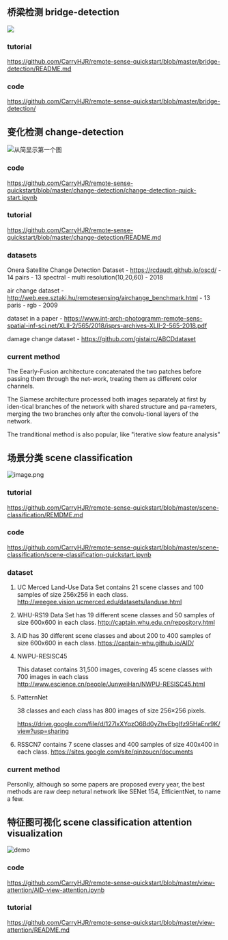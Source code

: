 ## 桥梁检测 bridge-detection

![](https://upload-images.jianshu.io/upload_images/23853026-e39143801dc46f7c.png?imageMogr2/auto-orient/strip%7CimageView2/2/w/1240)

### tutorial
https://github.com/CarryHJR/remote-sense-quickstart/blob/master/bridge-detection/README.md
### code
https://github.com/CarryHJR/remote-sense-quickstart/blob/master/bridge-detection/
## 变化检测 change-detection
![从简显示第一个图](https://upload-images.jianshu.io/upload_images/141140-02e559e22adf7aaa.png?imageMogr2/auto-orient/strip%7CimageView2/2/w/1240)

### code
https://github.com/CarryHJR/remote-sense-quickstart/blob/master/change-detection/change-detection-quick-start.ipynb
### tutorial
https://github.com/CarryHJR/remote-sense-quickstart/blob/master/change-detection/README.md
### datasets

Onera Satellite Change Detection Dataset - https://rcdaudt.github.io/oscd/ - 14 pairs - 13 spectral - multi resolution(10,20,60) - 2018

air change dataset - http://web.eee.sztaki.hu/remotesensing/airchange_benchmark.html - 13 paris - rgb - 2009

dataset in a paper - https://www.int-arch-photogramm-remote-sens-spatial-inf-sci.net/XLII-2/565/2018/isprs-archives-XLII-2-565-2018.pdf

damage change dataset  - https://github.com/gistairc/ABCDdataset

### current method

The Eearly-Fusion architecture concatenated the two patches before passing them through the net-work, treating them as different color channels.

The Siamese architecture processed both images separately at first by iden-tical branches of the network with shared structure and pa-rameters, merging the two branches only after the convolu-tional layers of the network.

The tranditional method is also popular, like "iterative slow feature analysis"


## 场景分类 scene classification
![image.png](https://upload-images.jianshu.io/upload_images/141140-e6437890bd9be580.png?imageMogr2/auto-orient/strip%7CimageView2/2/w/1240)

### tutorial 
https://github.com/CarryHJR/remote-sense-quickstart/blob/master/scene-classification/REMDME.md

### code

https://github.com/CarryHJR/remote-sense-quickstart/blob/master/scene-classification/scene-classification-quickstart.ipynb

### dataset

1. UC Merced Land-Use Data Set
   contains 21 scene classes and 100 samples of size 256x256 in each class.
   http://weegee.vision.ucmerced.edu/datasets/landuse.html
2. WHU-RS19 Data Set
   has 19 different scene classes and 50 samples of size 600x600 in each class.
   http://captain.whu.edu.cn/repository.html

3. AID
   has 30 different scene classes and about 200 to 400 samples of size 600x600 in each class.
   https://captain-whu.github.io/AID/

4. NWPU-RESISC45 

   This dataset contains 31,500 images, covering 45 scene classes with 700 images in each class
   http://www.escience.cn/people/JunweiHan/NWPU-RESISC45.html

5. PatternNet 

   38 classes and each class has 800 images of size 256×256 pixels.

   https://drive.google.com/file/d/127lxXYqzO6Bd0yZhvEbgIfz95HaEnr9K/view?usp=sharing

6. RSSCN7
   contains 7 scene classes and 400 samples of size 400x400 in each class.
   https://sites.google.com/site/qinzoucn/documents

### current method

Personlly, although so some papers are proposed every year, the best methods are raw deep netural network like SENet 154, EfficientNet, to name a few.

## 特征图可视化 scene classification attention visualization
![demo](https://upload-images.jianshu.io/upload_images/141140-563618a6289599d2.png?imageMogr2/auto-orient/strip%7CimageView2/2/w/1240)
### code
https://github.com/CarryHJR/remote-sense-quickstart/blob/master/view-attention/AID-view-attention.ipynb

### tutorial
https://github.com/CarryHJR/remote-sense-quickstart/blob/master/view-attention/README.md
